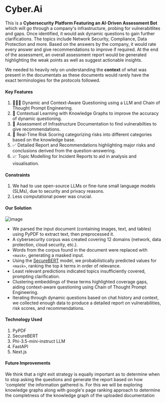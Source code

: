 <h1>Cyber.Ai</h1>

This is a **Cybersecurity Platform Featuring an AI-Driven Assessment Bot** which will go through a company's infrastructure, probing for vulnerabitlites and gaps. 
Once identified, it would ask dynamic questions to gain further clarifications. The topics include Network Security, Compliance, Data Protection and more. 
Based on the answers by the company, it would rate every answer and give recommendations to improve if required. At the end of the assessment, an overall assessment report would be generated
highlighting the weak points as well as suggest actionable insights. 

We needed to heavily rely on understanding the **context** of what was present in the documentats as these documents would rarely have the exact terminologies for the protocols followed. 

<h4>Key Features</h4>

1. 🧑🏻‍💻 Dynamic and Context-Aware Questioning using a LLM and Chain of Thought Prompt Engineering.
2. 🤔 Contextual Learning with Knowledge Graphs to improve the accuracy of dynamic questioning. 
3. 📝 Assessment of Infrastructure Documentation to find vulnerabilties to give recommendations.
4. 💯 Real-Time Risk Scoring categorizing risks into different categories based on the knowledge base.
5. ✅ Detailed Report and Recommendations highlighting major risks and conclusions derived from the question-answering.
6. 📈 Topic Modelling for Incident Reports to aid in analysis and visualisation.

<h4>Constraints</h4>

1. We had to use open-source LLMs or fine-tune small language models (SLMs), due to security and privacy reasons.
2. Less computational power was crucial.

<h4>Our Solution</h4>

![image](https://github.com/user-attachments/assets/aacb7962-3632-4b7f-8891-58640d229087)

- We parsed the input document (containing images, text, and tables) using PyPDF to extract text, then preprocessed it.
- A cybersecurity corpus was created covering 12 domains (network, data protection, cloud security, etc.).
- Words from the corpus found in the document were replaced with `<mask>`, generating a masked input.
- Using the [SecureBERT](https://huggingface.co/ehsanaghaei/SecureBERT) model, we probabilistically predicted values for `<mask>`, ranking the top _k_ terms in order of relevance.
- Least relevant predictions indicated topics insufficiently covered, prompting clarification.
- Clustering embeddings of these terms highlighted coverage gaps, aiding context-aware questioning using Chain of Thought Prompt Engineering.
- Iterating through dynamic questions based on chat history and context, we collected enough data to produce a detailed report on vulnerabilities, risk scores, and recommendations.

<h4>Technology Used</h4>

1. PyPDF
2. SecureBERT
3. Phi-3.5-mini-instruct LLM
4. FastAPI
5. Next.js

<h4>Future Improvements</h4>
We think that a right exit strategy is equally important as to determine when to stop asking the questions and generate the report based on how 'complete' the information gathered is. For this we will be exploring knowledge graphs along with google's page ranking approach to determine the completness of the knowledge graph of the uploaded documentation


